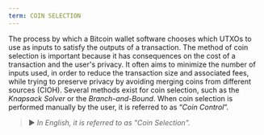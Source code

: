 ```yaml
---
term: COIN SELECTION
---
```


The process by which a Bitcoin wallet software chooses which UTXOs to use as inputs to satisfy the outputs of a transaction. The method of coin selection is important because it has consequences on the cost of a transaction and the user's privacy. It often aims to minimize the number of inputs used, in order to reduce the transaction size and associated fees, while trying to preserve privacy by avoiding merging coins from different sources (CIOH). Several methods exist for coin selection, such as the *Knapsack Solver* or the *Branch-and-Bound*. When coin selection is performed manually by the user, it is referred to as “*Coin Control*”.

> ► *In English, it is referred to as "Coin Selection".*
